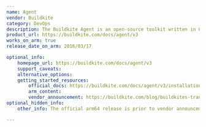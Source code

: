 ```yaml
---
name: Agent
vendor: Buildkite
category: DevOps
description: The Buildkite Agent is an open-source toolkit written in Go for securely running build jobs on any device or network.
product_url: https://buildkite.com/docs/agent/v3
works_on_arm: true
release_date_on_arm: 2016/03/17

optional_info:
    homepage_url: https://buildkite.com/docs/agent/v3
    support_caveats:
    alternative_options:
    getting_started_resources:
        official_docs: https://buildkite.com/docs/agent/v3/installation
        arm_content:
        vendor_announcement: https://buildkite.com/blog/buildkites-transition-to-arm
optional_hidden_info:
    other_info: The official arm64 release is prior to vendor announcement blog refer https://github.com/buildkite/agent/releases/tag/v2.2-beta.2

---
```

